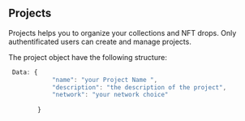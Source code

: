 ## Projects

Projects helps you to organize your collections and NFT drops. 
Only authentificated users can create and manage projects.

The project object have the following structure:

```javascript
 Data: {
            "name": "your Project Name ", 
            "description": "the description of the project", 
            "network": "your network choice"
            
        }
```

